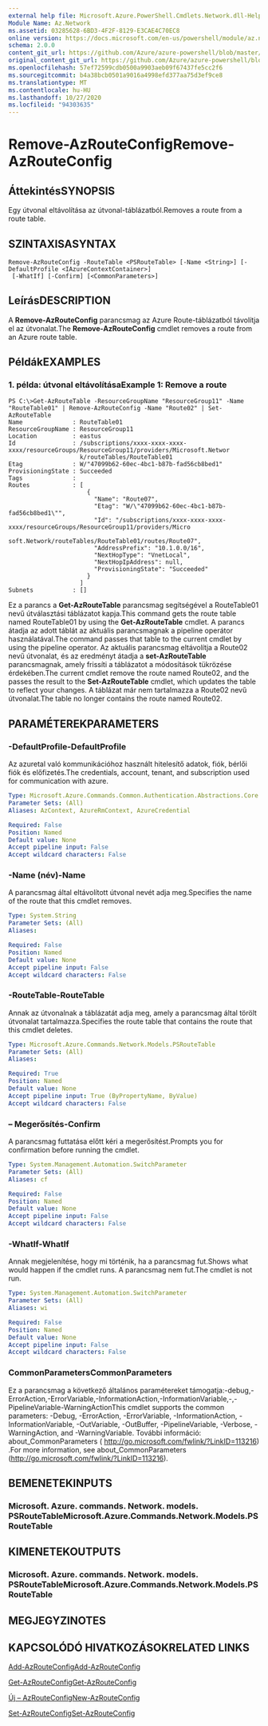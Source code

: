 ```yaml
---
external help file: Microsoft.Azure.PowerShell.Cmdlets.Network.dll-Help.xml
Module Name: Az.Network
ms.assetid: 03285628-6BD3-4F2F-8129-E3CAE4C70EC8
online version: https://docs.microsoft.com/en-us/powershell/module/az.network/remove-azrouteconfig
schema: 2.0.0
content_git_url: https://github.com/Azure/azure-powershell/blob/master/src/Network/Network/help/Remove-AzRouteConfig.md
original_content_git_url: https://github.com/Azure/azure-powershell/blob/master/src/Network/Network/help/Remove-AzRouteConfig.md
ms.openlocfilehash: 57ef72599cdb0500a9903aeb09f67437fe5cc2f6
ms.sourcegitcommit: b4a38bcb0501a9016a4998efd377aa75d3ef9ce8
ms.translationtype: MT
ms.contentlocale: hu-HU
ms.lasthandoff: 10/27/2020
ms.locfileid: "94303635"
---
```

# <span data-ttu-id="6d9c5-101">Remove-AzRouteConfig</span><span class="sxs-lookup"><span data-stu-id="6d9c5-101">Remove-AzRouteConfig</span></span>

## <span data-ttu-id="6d9c5-102">Áttekintés</span><span class="sxs-lookup"><span data-stu-id="6d9c5-102">SYNOPSIS</span></span>
<span data-ttu-id="6d9c5-103">Egy útvonal eltávolítása az útvonal-táblázatból.</span><span class="sxs-lookup"><span data-stu-id="6d9c5-103">Removes a route from a route table.</span></span>

## <span data-ttu-id="6d9c5-104">SZINTAXISA</span><span class="sxs-lookup"><span data-stu-id="6d9c5-104">SYNTAX</span></span>

```
Remove-AzRouteConfig -RouteTable <PSRouteTable> [-Name <String>] [-DefaultProfile <IAzureContextContainer>]
 [-WhatIf] [-Confirm] [<CommonParameters>]
```

## <span data-ttu-id="6d9c5-105">Leírás</span><span class="sxs-lookup"><span data-stu-id="6d9c5-105">DESCRIPTION</span></span>
<span data-ttu-id="6d9c5-106">A **Remove-AzRouteConfig** parancsmag az Azure Route-táblázatból távolítja el az útvonalat.</span><span class="sxs-lookup"><span data-stu-id="6d9c5-106">The **Remove-AzRouteConfig** cmdlet removes a route from an Azure route table.</span></span>

## <span data-ttu-id="6d9c5-107">Példák</span><span class="sxs-lookup"><span data-stu-id="6d9c5-107">EXAMPLES</span></span>

### <span data-ttu-id="6d9c5-108">1. példa: útvonal eltávolítása</span><span class="sxs-lookup"><span data-stu-id="6d9c5-108">Example 1: Remove a route</span></span>
```
PS C:\>Get-AzRouteTable -ResourceGroupName "ResourceGroup11" -Name "RouteTable01" | Remove-AzRouteConfig -Name "Route02" | Set-AzRouteTable
Name              : RouteTable01
ResourceGroupName : ResourceGroup11
Location          : eastus
Id                : /subscriptions/xxxx-xxxx-xxxx-xxxx/resourceGroups/ResourceGroup11/providers/Microsoft.Networ
                    k/routeTables/RouteTable01
Etag              : W/"47099b62-60ec-4bc1-b87b-fad56cb8bed1"
ProvisioningState : Succeeded
Tags              : 
Routes            : [
                      {
                        "Name": "Route07",
                        "Etag": "W/\"47099b62-60ec-4bc1-b87b-fad56cb8bed1\"",
                        "Id": "/subscriptions/xxxx-xxxx-xxxx-xxxx/resourceGroups/ResourceGroup11/providers/Micro
                    soft.Network/routeTables/RouteTable01/routes/Route07",
                        "AddressPrefix": "10.1.0.0/16",
                        "NextHopType": "VnetLocal",
                        "NextHopIpAddress": null, 
                        "ProvisioningState": "Succeeded"
                      }
                    ] 
Subnets           : []
```

<span data-ttu-id="6d9c5-109">Ez a parancs a **Get-AzRouteTable** parancsmag segítségével a RouteTable01 nevű útválasztási táblázatot kapja.</span><span class="sxs-lookup"><span data-stu-id="6d9c5-109">This command gets the route table named RouteTable01 by using the **Get-AzRouteTable** cmdlet.</span></span>
<span data-ttu-id="6d9c5-110">A parancs átadja az adott táblát az aktuális parancsmagnak a pipeline operátor használatával.</span><span class="sxs-lookup"><span data-stu-id="6d9c5-110">The command passes that table to the current cmdlet by using the pipeline operator.</span></span>
<span data-ttu-id="6d9c5-111">Az aktuális parancsmag eltávolítja a Route02 nevű útvonalat, és az eredményt átadja a **set-AzRouteTable** parancsmagnak, amely frissíti a táblázatot a módosítások tükrözése érdekében.</span><span class="sxs-lookup"><span data-stu-id="6d9c5-111">The current cmdlet remove the route named Route02, and the passes the result to the **Set-AzRouteTable** cmdlet, which updates the table to reflect your changes.</span></span>
<span data-ttu-id="6d9c5-112">A táblázat már nem tartalmazza a Route02 nevű útvonalat.</span><span class="sxs-lookup"><span data-stu-id="6d9c5-112">The table no longer contains the route named Route02.</span></span>

## <span data-ttu-id="6d9c5-113">PARAMÉTEREK</span><span class="sxs-lookup"><span data-stu-id="6d9c5-113">PARAMETERS</span></span>

### <span data-ttu-id="6d9c5-114">-DefaultProfile</span><span class="sxs-lookup"><span data-stu-id="6d9c5-114">-DefaultProfile</span></span>
<span data-ttu-id="6d9c5-115">Az azuretal való kommunikációhoz használt hitelesítő adatok, fiók, bérlői fiók és előfizetés.</span><span class="sxs-lookup"><span data-stu-id="6d9c5-115">The credentials, account, tenant, and subscription used for communication with azure.</span></span>

```yaml
Type: Microsoft.Azure.Commands.Common.Authentication.Abstractions.Core.IAzureContextContainer
Parameter Sets: (All)
Aliases: AzContext, AzureRmContext, AzureCredential

Required: False
Position: Named
Default value: None
Accept pipeline input: False
Accept wildcard characters: False
```

### <span data-ttu-id="6d9c5-116">-Name (név)</span><span class="sxs-lookup"><span data-stu-id="6d9c5-116">-Name</span></span>
<span data-ttu-id="6d9c5-117">A parancsmag által eltávolított útvonal nevét adja meg.</span><span class="sxs-lookup"><span data-stu-id="6d9c5-117">Specifies the name of the route that this cmdlet removes.</span></span>

```yaml
Type: System.String
Parameter Sets: (All)
Aliases:

Required: False
Position: Named
Default value: None
Accept pipeline input: False
Accept wildcard characters: False
```

### <span data-ttu-id="6d9c5-118">-RouteTable</span><span class="sxs-lookup"><span data-stu-id="6d9c5-118">-RouteTable</span></span>
<span data-ttu-id="6d9c5-119">Annak az útvonalnak a táblázatát adja meg, amely a parancsmag által törölt útvonalat tartalmazza.</span><span class="sxs-lookup"><span data-stu-id="6d9c5-119">Specifies the route table that contains the route that this cmdlet deletes.</span></span>

```yaml
Type: Microsoft.Azure.Commands.Network.Models.PSRouteTable
Parameter Sets: (All)
Aliases:

Required: True
Position: Named
Default value: None
Accept pipeline input: True (ByPropertyName, ByValue)
Accept wildcard characters: False
```

### <span data-ttu-id="6d9c5-120">– Megerősítés</span><span class="sxs-lookup"><span data-stu-id="6d9c5-120">-Confirm</span></span>
<span data-ttu-id="6d9c5-121">A parancsmag futtatása előtt kéri a megerősítést.</span><span class="sxs-lookup"><span data-stu-id="6d9c5-121">Prompts you for confirmation before running the cmdlet.</span></span>

```yaml
Type: System.Management.Automation.SwitchParameter
Parameter Sets: (All)
Aliases: cf

Required: False
Position: Named
Default value: None
Accept pipeline input: False
Accept wildcard characters: False
```

### <span data-ttu-id="6d9c5-122">-WhatIf</span><span class="sxs-lookup"><span data-stu-id="6d9c5-122">-WhatIf</span></span>
<span data-ttu-id="6d9c5-123">Annak megjelenítése, hogy mi történik, ha a parancsmag fut.</span><span class="sxs-lookup"><span data-stu-id="6d9c5-123">Shows what would happen if the cmdlet runs.</span></span> <span data-ttu-id="6d9c5-124">A parancsmag nem fut.</span><span class="sxs-lookup"><span data-stu-id="6d9c5-124">The cmdlet is not run.</span></span>

```yaml
Type: System.Management.Automation.SwitchParameter
Parameter Sets: (All)
Aliases: wi

Required: False
Position: Named
Default value: None
Accept pipeline input: False
Accept wildcard characters: False
```

### <span data-ttu-id="6d9c5-125">CommonParameters</span><span class="sxs-lookup"><span data-stu-id="6d9c5-125">CommonParameters</span></span>
<span data-ttu-id="6d9c5-126">Ez a parancsmag a következő általános paramétereket támogatja:-debug,-ErrorAction,-ErrorVariable,-InformationAction,-InformationVariable,-,-PipelineVariable-WarningAction</span><span class="sxs-lookup"><span data-stu-id="6d9c5-126">This cmdlet supports the common parameters: -Debug, -ErrorAction, -ErrorVariable, -InformationAction, -InformationVariable, -OutVariable, -OutBuffer, -PipelineVariable, -Verbose, -WarningAction, and -WarningVariable.</span></span> <span data-ttu-id="6d9c5-127">További információ: about_CommonParameters ( http://go.microsoft.com/fwlink/?LinkID=113216) .</span><span class="sxs-lookup"><span data-stu-id="6d9c5-127">For more information, see about_CommonParameters (http://go.microsoft.com/fwlink/?LinkID=113216).</span></span>

## <span data-ttu-id="6d9c5-128">BEMENETEK</span><span class="sxs-lookup"><span data-stu-id="6d9c5-128">INPUTS</span></span>

### <span data-ttu-id="6d9c5-129">Microsoft. Azure. commands. Network. models. PSRouteTable</span><span class="sxs-lookup"><span data-stu-id="6d9c5-129">Microsoft.Azure.Commands.Network.Models.PSRouteTable</span></span>

## <span data-ttu-id="6d9c5-130">KIMENETEK</span><span class="sxs-lookup"><span data-stu-id="6d9c5-130">OUTPUTS</span></span>

### <span data-ttu-id="6d9c5-131">Microsoft. Azure. commands. Network. models. PSRouteTable</span><span class="sxs-lookup"><span data-stu-id="6d9c5-131">Microsoft.Azure.Commands.Network.Models.PSRouteTable</span></span>

## <span data-ttu-id="6d9c5-132">MEGJEGYZI</span><span class="sxs-lookup"><span data-stu-id="6d9c5-132">NOTES</span></span>

## <span data-ttu-id="6d9c5-133">KAPCSOLÓDÓ HIVATKOZÁSOK</span><span class="sxs-lookup"><span data-stu-id="6d9c5-133">RELATED LINKS</span></span>

[<span data-ttu-id="6d9c5-134">Add-AzRouteConfig</span><span class="sxs-lookup"><span data-stu-id="6d9c5-134">Add-AzRouteConfig</span></span>](./Add-AzRouteConfig.md)

[<span data-ttu-id="6d9c5-135">Get-AzRouteConfig</span><span class="sxs-lookup"><span data-stu-id="6d9c5-135">Get-AzRouteConfig</span></span>](./Get-AzRouteConfig.md)

[<span data-ttu-id="6d9c5-136">Új – AzRouteConfig</span><span class="sxs-lookup"><span data-stu-id="6d9c5-136">New-AzRouteConfig</span></span>](./New-AzRouteConfig.md)

[<span data-ttu-id="6d9c5-137">Set-AzRouteConfig</span><span class="sxs-lookup"><span data-stu-id="6d9c5-137">Set-AzRouteConfig</span></span>](./Set-AzRouteConfig.md)


